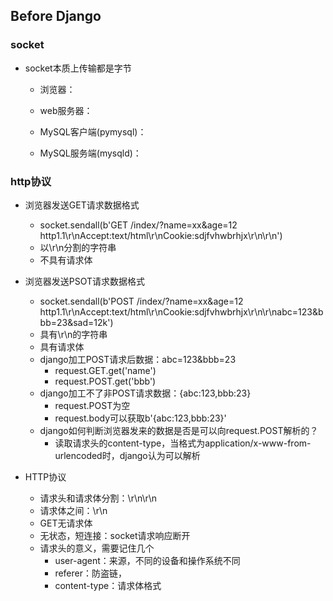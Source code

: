 ## Before Django
### socket
- socket本质上传输都是字节
	- 浏览器：
	- web服务器：
	
	- MySQL客户端(pymysql)：
	- MySQL服务端(mysqld)：

### http协议
- 浏览器发送GET请求数据格式
	- socket.sendall(b'GET /index/?name=xx&age=12 http1.1\r\nAccept:text/html\r\nCookie:sdjfvhwbrhjx\r\n\r\n')
	- 以\r\n分割的字符串
	- 不具有请求体
- 浏览器发送PSOT请求数据格式
	- socket.sendall(b'POST /index/?name=xx&age=12 http1.1\r\nAccept:text/html\r\nCookie:sdjfvhwbrhjx\r\n\r\nabc=123&bbb=23&sad=12k')
	- 具有\r\n的字符串
	- 具有请求体
	- django加工POST请求后数据：abc=123&bbb=23
		- request.GET.get('name')
		- request.POST.get('bbb')
	- django加工不了非POST请求数据：{abc:123,bbb:23}
		- request.POST为空
		- request.body可以获取b'{abc:123,bbb:23}'
	- django如何判断浏览器发来的数据是否是可以向request.POST解析的？
		- 读取请求头的content-type，当格式为application/x-www-from-urlencoded时，django认为可以解析

- HTTP协议
	- 请求头和请求体分割：\r\n\r\n
	- 请求体之间：\r\n
	- GET无请求体
	- 无状态，短连接：socket请求响应断开
	- 请求头的意义，需要记住几个
		- user-agent：来源，不同的设备和操作系统不同
		- referer：防盗链，
		- content-type：请求体格式
